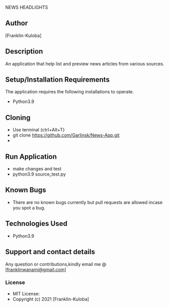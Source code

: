 NEWS HEADLIGHTS

## Author

[Franklin-Kuloba]

## Description

An application that  help list and preview news articles from various sources.


## Setup/Installation Requirements
The application requires the following installations to operate.

* Python3.9


## Cloning 

* Use terminal {ctrl+Alt+T} 
* git clone https://github.com/Garlinsk/News-App.git
*

## Run Application
* make changes and test
* python3.9 source_test.py

## Known Bugs
* There are no known bugs currently but pull requests are allowed incase you spot a bug.

## Technologies Used
* Python3.9

## Support and contact details
Any question or contributions,kindly email me @ [franklinwanami@gmail.com]

### License

* MIT License:
* Copyright (c) 2021 [Franklin-Kuloba] 